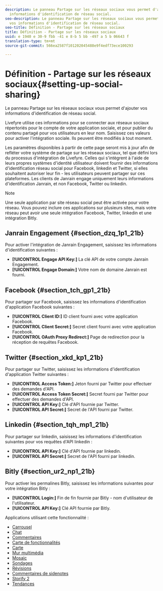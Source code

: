 ```yaml
---
description: Le panneau Partage sur les réseaux sociaux vous permet d'ajouter vos
  informations d'identification de réseau social.
seo-description: Le panneau Partage sur les réseaux sociaux vous permet d'ajouter
  vos informations d'identification de réseau social.
seo-title: Définition - Partage sur les réseaux sociaux
title: Définition - Partage sur les réseaux sociaux
uuid: e 1940 e 30-9 fbb -41 e 8-b 5 bb -497 a 5 b 06643 f
translation-type: tm+mt
source-git-commit: 566ea2587f101202045488e9f4edf73ece100293

---
```



# Définition - Partage sur les réseaux sociaux{#setting-up-social-sharing}

Le panneau Partage sur les réseaux sociaux vous permet d'ajouter vos informations d'identification de réseau social.

Livefyre utilise ces informations pour se connecter aux réseaux sociaux répertoriés pour le compte de votre application sociale, et pour publier du contenu partagé pour vos utilisateurs en leur nom. Saisissez ces valeurs pour activer l'intégration sociale. Ils peuvent être modifiés à tout moment.

Les paramètres disponibles à partir de cette page seront mis à jour afin de refléter votre système de partage sur les réseaux sociaux, tel que défini lors du processus d'intégration de Livefyre. Celles qui s'intègrent à l'aide de leurs propres systèmes d'identité utilisateur doivent fournir des informations d'identification réseau social pour Facebook, linkedin et Twitter, si elles souhaitent autoriser leur fin - les utilisateurs peuvent partager sur ces plateformes. Les clients de Janrain engage uniquement leurs informations d'identification Janrain, et non Facebook, Twitter ou linkedin.

>[!NOTE]
>
>Une seule application par site réseau social peut être activée pour votre réseau. Vous pouvez inclure ces applications sur plusieurs sites, mais votre réseau peut avoir une seule intégration Facebook, Twitter, linkedin et une intégration Bitly.

## Janrain Engagement {#section_dzq_1p1_21b}

Pour activer l'intégration de Janrain Engagement, saisissez les informations d'identification suivantes :

* **[!UICONTROL Engage API Key:]** La clé API de votre compte Janrain Engagement.
* **[!UICONTROL Engage Domain:]** Votre nom de domaine Janrain est fourni.

## Facebook {#section_tch_gp1_21b}

Pour partager sur Facebook, saisissez les informations d'identification d'application Facebook suivantes :

* **[!UICONTROL Client ID:]** ID client fourni avec votre application Facebook.
* **[!UICONTROL Client Secret:]** Secret client fourni avec votre application Facebook.
* **[!UICONTROL OAuth Proxy Redirect:]** Page de redirection pour la réception de requêtes Facebook.

## Twitter {#section_xkd_kp1_21b}

Pour partager sur Twitter, saisissez les informations d'identification d'application Twitter suivantes :

* **[!UICONTROL Access Token:]** Jeton fourni par Twitter pour effectuer des demandes d'API.
* **[!UICONTROL Access Token Secret:]** Secret fourni par Twitter pour effectuer des demandes d'API.
* **[!UICONTROL API Key:]** Clé d'API fournie par Twitter.
* **[!UICONTROL API Secret:]** Secret de l'API fourni par Twitter.

## Linkedin {#section_tqh_mp1_21b}

Pour partager sur linkedin, saisissez les informations d'identification suivantes pour vos requêtes d'API linkedin :

* **[!UICONTROL API Key:]** Clé d'API fournie par linkedin.
* **[!UICONTROL API Secret:]** Secret de l'API fourni par linkedin.

## Bitly {#section_ur2_np1_21b}

Pour activer les permalines Bitly, saisissez les informations suivantes pour votre intégration Bitly :

* **[!UICONTROL Login:]** Fin de fin fournie par Bitly - nom d'utilisateur de l'utilisateur.
* **[!UICONTROL API Key:]** Clé API fournie par Bitly.



Applications utilisant cette fonctionnalité :
* [Carrousel](/help/using/c-about-apps/c-carousel-app/c-carousel-app.md#c_carousel_app)
* [Chat](/help/using/c-about-apps/c-chat-app/c-chat-app.md#c_chat_app)
* [Commentaires](/help/using/c-about-apps/c-comments/c-comments.md)
* [Carte de fonctionnalités](/help/using/c-about-apps/c-feature-card-app/c-feature-card-app.md#c_feature_card_app)
* [Carte](/help/using/c-about-apps/c-map-app/c-map-app.md#c_map_app)
* [Mur multimédia](/help/using/c-about-apps/c-media-wall-app/c-media-wall-app.md#c_media_wall_app)
* [Mosaic](/help/using/c-about-apps/c-mosaic-app/c-mosaic-app.md#c_mosaic_app)
* [Sondages](/help/using/c-about-apps/c-polls-app/c-polls-app.md#c_polls_app)
* [Révisions](/help/using/c-about-apps/c-reviews-app/c-reviews-app.md#c_reviews_app)
* [Commentaires de sidenotes](/help/using/c-about-apps/c-sidenotes-app/c-sidenotes-app.md#c_sidenotes_app)
* [Storify 2](/help/using/c-about-apps/c-storify2/c-storify2.md#c_storify2)
* [Tendances](/help/using/c-about-apps/c-trending-app/c-trending-app.md#c_trending_app)

